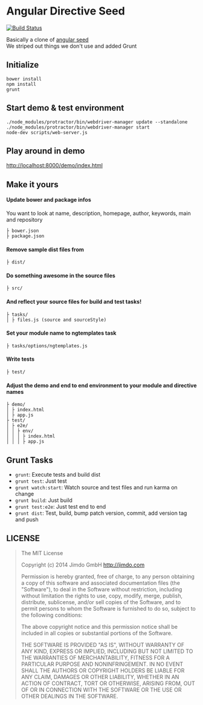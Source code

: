 Angular Directive Seed
======================

[![Build Status](https://travis-ci.org/Jimdo/angular-directive-seed.png)](https://travis-ci.org/Jimdo/angular-directive-seed)

Basically a clone of [angular seed](https://github.com/angular/angular-seed)  
We striped out things we don't use and added Grunt


Initialize
----------

	bower install
	npm install
	grunt


Start demo & test environment
-----------------------------

	./node_modules/protractor/bin/webdriver-manager update --standalone
	./node_modules/protractor/bin/webdriver-manager start
	node-dev scripts/web-server.js


Play around in demo
-------------------

[http://localhost:8000/demo/index.html](http://localhost:8000/demo/index.html)



Make it yours
-------------

#### Update bower and package infos

You want to look at name, description, homepage, author, keywords, main and repository

	├ bower.json
	├ package.json


#### Remove sample dist files from

	├ dist/


#### Do something awesome in the source files

	├ src/


#### And reflect your source files for build and test tasks!

	├ tasks/
	│ ├ files.js (source and sourceStyle)


#### Set your module name to ngtemplates task

	├ tasks/options/ngtemplates.js


#### Write tests

	├ test/


#### Adjust the demo and end to end environment to your module and directive names

	├ demo/
	│ ├ index.html
	│ ├ app.js
	├ test/
	│ ├ e2e/
	│ │ ├ env/
	│ │	│ ├ index.html
	│ │ │ ├ app.js


Grunt Tasks
-----------

 * `grunt`: Execute tests and build dist
 * `grunt test`: Just test
 * `grunt watch:start`: Watch source and test files and run karma on change
 * `grunt build`: Just build
 * `grunt test:e2e`: Just test end to end
 * `grunt dist`: Test, build, bump patch version, commit, add version tag and push


LICENSE
-------

> The MIT License
> 
> Copyright (c) 2014 Jimdo GmbH http://jimdo.com
> 
> Permission is hereby granted, free of charge, to any person obtaining a copy
> of this software and associated documentation files (the "Software"), to deal
> in the Software without restriction, including without limitation the rights
> to use, copy, modify, merge, publish, distribute, sublicense, and/or sell
> copies of the Software, and to permit persons to whom the Software is
> furnished to do so, subject to the following conditions:
> 
> The above copyright notice and this permission notice shall be included in
> all copies or substantial portions of the Software.
> 
> THE SOFTWARE IS PROVIDED "AS IS", WITHOUT WARRANTY OF ANY KIND, EXPRESS OR
> IMPLIED, INCLUDING BUT NOT LIMITED TO THE WARRANTIES OF MERCHANTABILITY,
> FITNESS FOR A PARTICULAR PURPOSE AND NONINFRINGEMENT. IN NO EVENT SHALL THE
> AUTHORS OR COPYRIGHT HOLDERS BE LIABLE FOR ANY CLAIM, DAMAGES OR OTHER
> LIABILITY, WHETHER IN AN ACTION OF CONTRACT, TORT OR OTHERWISE, ARISING FROM,
> OUT OF OR IN CONNECTION WITH THE SOFTWARE OR THE USE OR OTHER DEALINGS IN
> THE SOFTWARE.